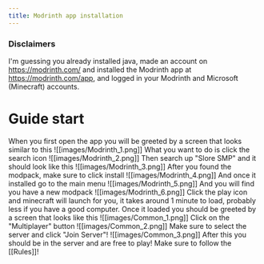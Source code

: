 ```yaml
---
title: Modrinth app installation
---
```

### Disclaimers
I'm guessing you already installed java, made an account on https://modrinth.com/ and installed the Modrinth app at https://modrinth.com/app, and logged in your Modrinth and Microsoft (Minecraft) accounts.

# Guide start

When you first open the app you will be greeted by a screen that looks similar to this
![[images/Modrinth_1.png]]
What you want to do is click the search icon
![[images/Modrinth_2.png]]
Then search up "Slore SMP" and it should look like this
![[images/Modrinth_3.png]]
After you found the modpack, make sure to click install
![[images/Modrinth_4.png]]
And once it installed go to the main menu
![[images/Modrinth_5.png]]
And you will find you have a new modpack
![[images/Modrinth_6.png]]
Click the play icon and minecraft will launch for you, it takes around 1 minute to load, probably less if you have a good computer.
Once it loaded you should be greeted by a screen that looks like this
![[images/Common_1.png]]
Click on the "Multiplayer" button
![[images/Common_2.png]]
Make sure to select the server and click "Join Server"!
![[images/Common_3.png]]
After this you should be in the server and are free to play! Make sure to follow the [[Rules]]!